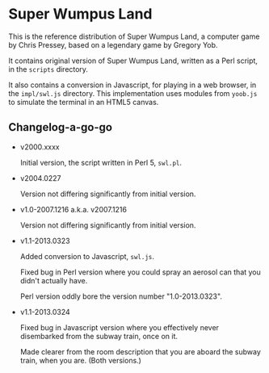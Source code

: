 Super Wumpus Land
=================

This is the reference distribution of Super Wumpus Land, a computer game
by Chris Pressey, based on a legendary game by Gregory Yob.

It contains original version of Super Wumpus Land, written as a Perl
script, in the `scripts` directory.

It also contains a conversion in Javascript, for playing in a web browser,
in the `impl/swl.js` directory.  This implementation uses modules from
`yoob.js` to simulate the terminal in an HTML5 canvas.

Changelog-a-go-go
-----------------

*   v2000.xxxx
    
    Initial version, the script written in Perl 5, `swl.pl`.
    
*   v2004.0227
    
    Version not differing significantly from initial version.
    
*   v1.0-2007.1216 a.k.a. v2007.1216
    
    Version not differing significantly from initial version.
    
*   v1.1-2013.0323
    
    Added conversion to Javascript, `swl.js`.
    
    Fixed bug in Perl version where you could spray an aerosol can
    that you didn't actually have.
    
    Perl version oddly bore the version number "1.0-2013.0323".
    
*   v1.1-2013.0324
    
    Fixed bug in Javascript version where you effectively never
    disembarked from the subway train, once on it.
    
    Made clearer from the room description that you are aboard
    the subway train, when you are.  (Both versions.)
